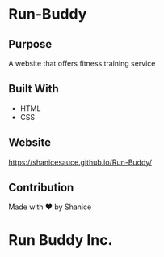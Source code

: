 # Run-Buddy
## Purpose
A website that offers fitness training service 

## Built With
* HTML
* CSS

## Website 
https://shanicesauce.github.io/Run-Buddy/

## Contribution 
Made with ♥ by Shanice

# Run Buddy Inc.